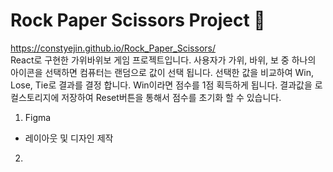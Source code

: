 <h1>Rock Paper Scissors Project 🤖</h1>

<a>https://constyejin.github.io/Rock_Paper_Scissors/</a>
<br>
React로 구현한 가위바위보 게임 프로젝트입니다. 사용자가 가위, 바위, 보 중 하나의 아이콘을 선택하면 컴퓨터는 랜덤으로 값이 선택 됩니다. 선택한 값을 비교하여 Win, Lose, Tie로 결과를 결정 합니다. Win이라면 점수를 1점 획득하게 됩니다. 결과값을 로컬스토리지에 저장하여 Reset버튼을 통해서 점수를 초기화 할 수 있습니다. 

1. Figma
- 레이아웃 및 디자인 제작

2. 
